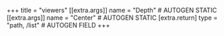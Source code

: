 +++
title = "viewers"
[[extra.args]]
name = "Depth" # AUTOGEN STATIC
[[extra.args]]
name = "Center" # AUTOGEN STATIC
[extra.return]
type = "path, /list" # AUTOGEN FIELD
+++